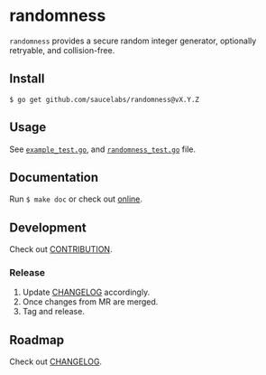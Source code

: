 # randomness

`randomness` provides a secure random integer generator, optionally retryable, and collision-free.

## Install

`$ go get github.com/saucelabs/randomness@vX.Y.Z`

## Usage

See [`example_test.go`](example_test.go), and [`randomness_test.go`](randomness_test.go) file.

## Documentation

Run `$ make doc` or check out [online](https://pkg.go.dev/github.com/saucelabs/randomness).

## Development

Check out [CONTRIBUTION](CONTRIBUTION.md).

### Release

1. Update [CHANGELOG](CHANGELOG.md) accordingly.
2. Once changes from MR are merged.
3. Tag and release.

## Roadmap

Check out [CHANGELOG](CHANGELOG.md).
